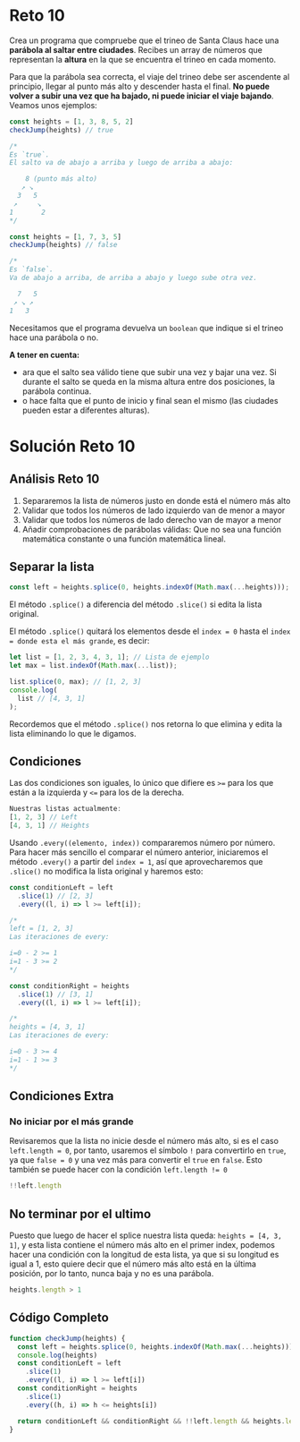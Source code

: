 # Reto 10

Crea un programa que compruebe que el trineo de Santa Claus hace una **parábola al saltar entre ciudades**. Recibes un array de números que representan la **altura** en la que se encuentra el trineo en cada momento.

Para que la parábola sea correcta, el viaje del trineo debe ser ascendente al principio, llegar al punto más alto y descender hasta el final. **No puede volver a subir una vez que ha bajado, ni puede iniciar el viaje bajando**. Veamos unos ejemplos:

```js
const heights = [1, 3, 8, 5, 2]
checkJump(heights) // true

/*
Es `true`.
El salto va de abajo a arriba y luego de arriba a abajo:

    8 (punto más alto)
   ↗ ↘
  3   5
 ↗     ↘
1       2
*/

const heights = [1, 7, 3, 5]
checkJump(heights) // false

/*
Es `false`.
Va de abajo a arriba, de arriba a abajo y luego sube otra vez.

  7   5
 ↗ ↘ ↗
1   3
```

Necesitamos que el programa devuelva un `boolean` que indique si el trineo hace una parábola o no.

**A tener en cuenta:**

 - ara que el salto sea válido tiene que subir una vez y bajar una vez. Si durante el salto se queda en la misma altura entre dos posiciones, la parábola continua.
 - o hace falta que el punto de inicio y final sean el mismo (las ciudades pueden estar a diferentes alturas).

# Solución Reto 10

## Análisis Reto 10

 1. Separaremos la lista de números justo en donde está el número más alto
 2. Validar que todos los números de lado izquierdo van de menor a mayor
 3. Validar que todos los números de lado derecho van de mayor a menor
 4. Añadir comprobaciones de parábolas válidas: Que no sea una función matemática constante o una función matemática lineal.

## Separar la lista

```js
const left = heights.splice(0, heights.indexOf(Math.max(...heights)));
```

El método `.splice()` a diferencia del método `.slice()` si edita la lista original.

El método `.splice()` quitará los elementos desde el `index = 0` hasta el `index = donde esta el más grande`, es decir:

```js
let list = [1, 2, 3, 4, 3, 1]; // Lista de ejemplo
let max = list.indexOf(Math.max(...list));

list.splice(0, max); // [1, 2, 3]
console.log(
  list // [4, 3, 1]
);
```

Recordemos que el método `.splice()` nos retorna lo que elimina y edita la lista eliminando lo que le digamos.

## Condiciones

Las dos condiciones son iguales, lo único que difiere es `>=` para los que están a la izquierda y `<=` para los de la derecha.

```js
Nuestras listas actualmente:
[1, 2, 3] // Left
[4, 3, 1] // Heights
```

Usando `.every((elemento, index))` compararemos número por número. Para hacer más sencillo el comparar el número anterior, iniciaremos el método `.every()` a partir del `index = 1`, así que aprovecharemos que `.slice()` no modifica la lista original y haremos esto:

```js
const conditionLeft = left
  .slice(1) // [2, 3]
  .every((l, i) => l >= left[i]);

/*
left = [1, 2, 3]
Las iteraciones de every:

i=0 - 2 >= 1
i=1 - 3 >= 2
*/
```

```js
const conditionRight = heights
  .slice(1) // [3, 1]
  .every((l, i) => l >= left[i]);

/*
heights = [4, 3, 1]
Las iteraciones de every:

i=0 - 3 >= 4
i=1 - 1 >= 3
*/
```

## Condiciones Extra

### No iniciar por el más grande

Revisaremos que la lista no inicie desde el número más alto, si es el caso `left.length = 0`, por tanto, usaremos el símbolo `!` para convertirlo en `true`, ya que `false = 0` y una vez más para convertir el `true` en `false`. Esto también se puede hacer con la condición `left.length != 0`

```js
!!left.length
```

## No terminar por el ultimo

Puesto que luego de hacer el splice nuestra lista queda: `heights = [4, 3, 1]`, y esta lista contiene el número más alto en el primer index, podemos hacer una condición con la longitud de esta lista, ya que si su longitud es igual a 1, esto quiere decir que el número más alto está en la última posición, por lo tanto, nunca baja y no es una parábola.

```js
heights.length > 1
```

## Código Completo

```js
function checkJump(heights) {
  const left = heights.splice(0, heights.indexOf(Math.max(...heights)))
  console.log(heights)
  const conditionLeft = left
    .slice(1)
    .every((l, i) => l >= left[i])
  const conditionRight = heights
    .slice(1)
    .every((h, i) => h <= heights[i])

  return conditionLeft && conditionRight && !!left.length && heights.length > 1
}
```